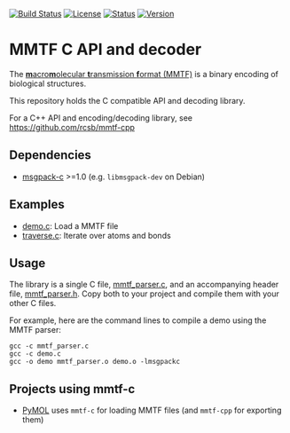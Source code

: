 [![Build Status](https://travis-ci.org/rcsb/mmtf-c.svg?branch=master)](https://travis-ci.org/rcsb/mmtf-c)
[![License](https://img.shields.io/badge/license-Apache%202.0-blue.svg?style=flat)](https://github.com/rcsb/mmtf-c/blob/master/LICENSE)
[![Status](http://img.shields.io/badge/status-beta-red.svg?style=flat)](https://github.com/rcsb/mmtf-python/)
[![Version](http://img.shields.io/badge/version-0.0.1-blue.svg?style=flat)](https://github.com/rcsb/mmtf-c/)

# MMTF C API and decoder

The [**m**acro**m**olecular **t**ransmission **f**ormat (MMTF)](https://mmtf.rcsb.org/) is a binary encoding of biological structures.

This repository holds the C compatible API and decoding library.

For a C++ API and encoding/decoding library, see https://github.com/rcsb/mmtf-cpp

## Dependencies

* [msgpack-c](https://github.com/msgpack/msgpack-c) >=1.0 (e.g. `libmsgpack-dev` on Debian)

## Examples

* [demo.c](src/demo.c): Load a MMTF file
* [traverse.c](src/traverse.c): Iterate over atoms and bonds

## Usage

The library is a single C file, [mmtf_parser.c](src/mmtf_parser.c), and an accompanying header file, [mmtf_parser.h](src/mmtf_parser.h).
Copy both to your project and compile them with your other C files.

For example, here are the command lines to compile a demo using the MMTF parser:

	gcc -c mmtf_parser.c
	gcc -c demo.c
	gcc -o demo mmtf_parser.o demo.o -lmsgpackc

## Projects using mmtf-c

* [PyMOL](https://pymol.org) uses `mmtf-c` for loading MMTF files (and `mmtf-cpp` for exporting them)
